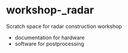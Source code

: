 workshop-_radar
===============

Scratch space for radar construction workshop

* documentation for hardware
* software for postprocessing
